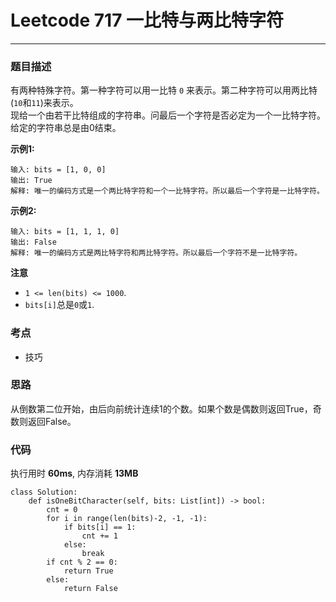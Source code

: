 # Leetcode 717 一比特与两比特字符
***
### 题目描述
有两种特殊字符。第一种字符可以用一比特 `0` 来表示。第二种字符可以用两比特(`10`和`11`)来表示。  
现给一个由若干比特组成的字符串。问最后一个字符是否必定为一个一比特字符。给定的字符串总是由0结束。 


**示例1:**   
	
	输入: bits = [1, 0, 0]
	输出: True
	解释: 唯一的编码方式是一个两比特字符和一个一比特字符。所以最后一个字符是一比特字符。
	
**示例2:**   
	
	输入: bits = [1, 1, 1, 0]
	输出: False
	解释: 唯一的编码方式是两比特字符和两比特字符。所以最后一个字符不是一比特字符。
	
**注意**  

* `1 <= len(bits) <= 1000`.
* `bits[i]`总是`0`或`1`.
	

### 考点

* 技巧


### 思路
从倒数第二位开始，由后向前统计连续1的个数。如果个数是偶数则返回True，奇数则返回False。

### 代码  
执行用时 **60ms**, 内存消耗 **13MB**

```
class Solution:
    def isOneBitCharacter(self, bits: List[int]) -> bool:
        cnt = 0
        for i in range(len(bits)-2, -1, -1):
            if bits[i] == 1:
                cnt += 1
            else:
                break
        if cnt % 2 == 0:
            return True
        else:
            return False
```




	